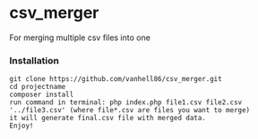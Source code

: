 # csv_merger #
For merging multiple csv files into one

   ### Installation ###

    git clone https://github.com/vanhell86/csv_merger.git
    cd projectname
    composer install
    run command in terminal: php index.php file1.csv file2.csv '../file3.csv' (where file*.csv are files you want to merge)
    it will generate final.csv file with merged data.
    Enjoy!

